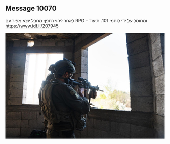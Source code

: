## Message 10070

לאחר זיהוי רחפן:
מחבל יוצא מפיר עם RPG - ומחוסל על ידי לוחמי 101. תיעוד
https://www.idf.il/207945

![Photo](./10070/10070_photo.jpg)

